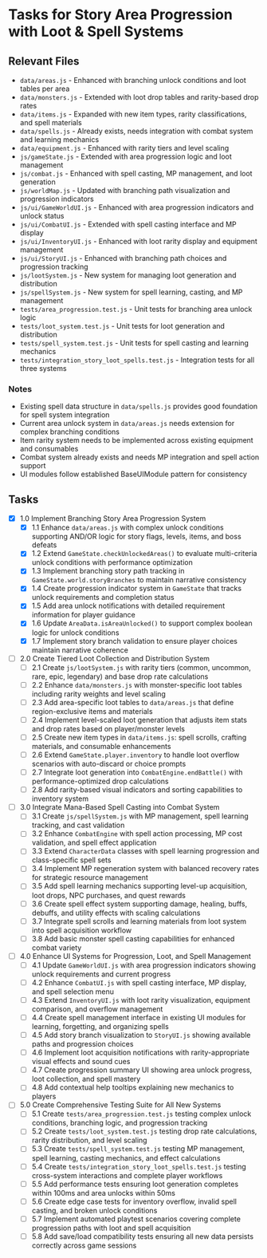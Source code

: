 # Tasks for Story Area Progression with Loot & Spell Systems

## Relevant Files

- `data/areas.js` - Enhanced with branching unlock conditions and loot tables per area
- `data/monsters.js` - Extended with loot drop tables and rarity-based drop rates
- `data/items.js` - Expanded with new item types, rarity classifications, and spell materials
- `data/spells.js` - Already exists, needs integration with combat system and learning mechanics
- `data/equipment.js` - Enhanced with rarity tiers and level scaling
- `js/gameState.js` - Extended with area progression logic and loot management
- `js/combat.js` - Enhanced with spell casting, MP management, and loot generation
- `js/worldMap.js` - Updated with branching path visualization and progression indicators
- `js/ui/GameWorldUI.js` - Enhanced with area progression indicators and unlock status
- `js/ui/CombatUI.js` - Extended with spell casting interface and MP display
- `js/ui/InventoryUI.js` - Enhanced with loot rarity display and equipment management
- `js/ui/StoryUI.js` - Enhanced with branching path choices and progression tracking
- `js/lootSystem.js` - New system for managing loot generation and distribution
- `js/spellSystem.js` - New system for spell learning, casting, and MP management
- `tests/area_progression.test.js` - Unit tests for branching area unlock logic
- `tests/loot_system.test.js` - Unit tests for loot generation and distribution
- `tests/spell_system.test.js` - Unit tests for spell casting and learning mechanics
- `tests/integration_story_loot_spells.test.js` - Integration tests for all three systems

### Notes

- Existing spell data structure in `data/spells.js` provides good foundation for spell system integration
- Current area unlock system in `data/areas.js` needs extension for complex branching conditions
- Item rarity system needs to be implemented across existing equipment and consumables
- Combat system already exists and needs MP integration and spell action support
- UI modules follow established BaseUIModule pattern for consistency

## Tasks

- [x] 1.0 Implement Branching Story Area Progression System
  - [x] 1.1 Enhance `data/areas.js` with complex unlock conditions supporting AND/OR logic for story flags, levels, items, and boss defeats
  - [x] 1.2 Extend `GameState.checkUnlockedAreas()` to evaluate multi-criteria unlock conditions with performance optimization
  - [x] 1.3 Implement branching story path tracking in `GameState.world.storyBranches` to maintain narrative consistency
  - [x] 1.4 Create progression indicator system in `GameState` that tracks unlock requirements and completion status
  - [x] 1.5 Add area unlock notifications with detailed requirement information for player guidance
  - [x] 1.6 Update `AreaData.isAreaUnlocked()` to support complex boolean logic for unlock conditions
  - [x] 1.7 Implement story branch validation to ensure player choices maintain narrative coherence

- [ ] 2.0 Create Tiered Loot Collection and Distribution System
  - [ ] 2.1 Create `js/lootSystem.js` with rarity tiers (common, uncommon, rare, epic, legendary) and base drop rate calculations
  - [ ] 2.2 Enhance `data/monsters.js` with monster-specific loot tables including rarity weights and level scaling
  - [ ] 2.3 Add area-specific loot tables to `data/areas.js` that define region-exclusive items and materials
  - [ ] 2.4 Implement level-scaled loot generation that adjusts item stats and drop rates based on player/monster levels
  - [ ] 2.5 Create new item types in `data/items.js`: spell scrolls, crafting materials, and consumable enhancements
  - [ ] 2.6 Extend `GameState.player.inventory` to handle loot overflow scenarios with auto-discard or choice prompts
  - [ ] 2.7 Integrate loot generation into `CombatEngine.endBattle()` with performance-optimized drop calculations
  - [ ] 2.8 Add rarity-based visual indicators and sorting capabilities to inventory system

- [ ] 3.0 Integrate Mana-Based Spell Casting into Combat System
  - [ ] 3.1 Create `js/spellSystem.js` with MP management, spell learning tracking, and cast validation
  - [ ] 3.2 Enhance `CombatEngine` with spell action processing, MP cost validation, and spell effect application
  - [ ] 3.3 Extend `CharacterData` classes with spell learning progression and class-specific spell sets
  - [ ] 3.4 Implement MP regeneration system with balanced recovery rates for strategic resource management
  - [ ] 3.5 Add spell learning mechanics supporting level-up acquisition, loot drops, NPC purchases, and quest rewards
  - [ ] 3.6 Create spell effect system supporting damage, healing, buffs, debuffs, and utility effects with scaling calculations
  - [ ] 3.7 Integrate spell scrolls and learning materials from loot system into spell acquisition workflow
  - [ ] 3.8 Add basic monster spell casting capabilities for enhanced combat variety

- [ ] 4.0 Enhance UI Systems for Progression, Loot, and Spell Management
  - [ ] 4.1 Update `GameWorldUI.js` with area progression indicators showing unlock requirements and current progress
  - [ ] 4.2 Enhance `CombatUI.js` with spell casting interface, MP display, and spell selection menu
  - [ ] 4.3 Extend `InventoryUI.js` with loot rarity visualization, equipment comparison, and overflow management
  - [ ] 4.4 Create spell management interface in existing UI modules for learning, forgetting, and organizing spells
  - [ ] 4.5 Add story branch visualization to `StoryUI.js` showing available paths and progression choices
  - [ ] 4.6 Implement loot acquisition notifications with rarity-appropriate visual effects and sound cues
  - [ ] 4.7 Create progression summary UI showing area unlock progress, loot collection, and spell mastery
  - [ ] 4.8 Add contextual help tooltips explaining new mechanics to players

- [ ] 5.0 Create Comprehensive Testing Suite for All New Systems
  - [ ] 5.1 Create `tests/area_progression.test.js` testing complex unlock conditions, branching logic, and progression tracking
  - [ ] 5.2 Create `tests/loot_system.test.js` testing drop rate calculations, rarity distribution, and level scaling
  - [ ] 5.3 Create `tests/spell_system.test.js` testing MP management, spell learning, casting mechanics, and effect calculations
  - [ ] 5.4 Create `tests/integration_story_loot_spells.test.js` testing cross-system interactions and complete player workflows
  - [ ] 5.5 Add performance tests ensuring loot generation completes within 100ms and area unlocks within 50ms
  - [ ] 5.6 Create edge case tests for inventory overflow, invalid spell casting, and broken unlock conditions
  - [ ] 5.7 Implement automated playtest scenarios covering complete progression paths with loot and spell acquisition
  - [ ] 5.8 Add save/load compatibility tests ensuring all new data persists correctly across game sessions